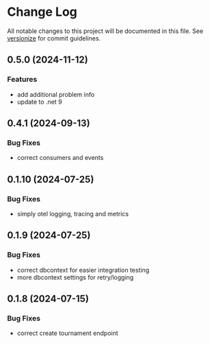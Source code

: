 # Change Log

All notable changes to this project will be documented in this file. See [versionize](https://github.com/versionize/versionize) for commit guidelines.

<a name="0.5.0"></a>
## 0.5.0 (2024-11-12)

### Features

* add additional problem info
* update to .net 9

<a name="0.4.1"></a>
## 0.4.1 (2024-09-13)

### Bug Fixes

* correct consumers and events

<a name="0.1.10"></a>
## 0.1.10 (2024-07-25)

### Bug Fixes

* simply otel logging, tracing and metrics

<a name="0.1.9"></a>
## 0.1.9 (2024-07-25)

### Bug Fixes

* correct dbcontext for easier integration testing
* more dbcontext settings for retry/logging

<a name="0.1.8"></a>
## 0.1.8 (2024-07-15)

### Bug Fixes

* correct create tournament endpoint

